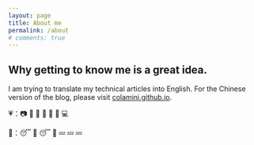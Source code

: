 ```yaml
---
layout: page
title: About me
permalink: /about
# comments: true
---
```


<h2>Why getting to know me is a great idea.</h2>

I am trying to translate my technical articles into English. For the Chinese version of the blog, please visit [colamini.github.io](https://colamini.github.io).


💗：📷 💃 🌺 🎀 👗 💄 💻

🐨：😴 🥱 😴 🥱 💤 💤 💤
